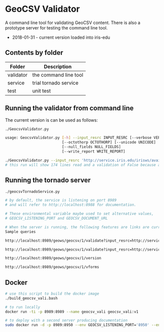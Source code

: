 # GeoCSV Validator

A command line tool for validating GeoCSV content. There is also a prototype server for testing the command line tool.

- 2018-01-31 - current version loaded into iris-edu


##  Contents by folder

Folder |  Description
--------------- | --------------------------
validator | the command line tool
service | trial tornado service
test | unit test

## Running the validator from command line

The current version is can be used as follows:

``` bash
./GeocsvValidator.py

usage: GeocsvValidator.py [-h] --input_resrc INPUT_RESRC [--verbose VERBOSE]
                          [--octothorp OCTOTHORP] [--unicode UNICODE]
                          [--null_fields NULL_FIELDS]
                          [--write_report WRITE_REPORT]

./GeocsvValidator.py --input_resrc 'http://service.iris.edu/irisws/availability/1/extent?network=IU&station=ANMO&format=geocsv'
# this run will show 174 lines read and a validation of False because at least one field is null, in this particular case 63 fields are null.

```

## Running the tornado server

``` bash
./geocsvTornadoService.py

# by default, the service is listening on port 8989
# and will refer to http://localhost:8988 for documentation.

# These environmental variable maybe used to set alternative values,
# GEOCSV_LISTENING_PORT and GEOCSV_DOCUMENT_URL

# When the server is running, the following features are links are currently active.
Sample queries

http://localhost:8989/geows/geocsv/1/validate?input_resrc=http://service.iris.edu/irisws/availability/1/extent?network=IU%26station=ANMO%26format=geocsv

http://localhost:8989/geows/geocsv/1/validate?input_resrc=http://service.iris.edu/fdsnws/station/1/query?level=station%26format=geocsv%26includecomments=true%26nodata=404

http://localhost:8989/geows/geocsv/1/version

http://localhost:8989/geows/geocsv/1/vforms
```

## Docker

``` bash
# use this script to build the docker image
./build_geocsv_vali.bash

# to run locally
docker run -ti -p 8989:8989 --name geocsv_vali geocsv_vali:v1

# to deploy with a second server producing documentation
sudo docker run -d -p 8989:8950 --env GEOCSV_LISTENING_PORT='8950' --env GEOCSV_DOCUMENT_URL='http://cube1:8988' --name geocsv_vali geocsv_vali:v1



```
